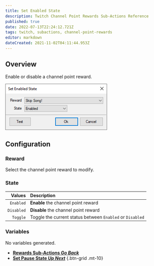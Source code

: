 ```yaml
---
title: Set Enabled State
description: Twitch Channel Point Rewards Sub-Actions Reference
published: true
date: 2022-07-13T22:24:12.721Z
tags: twitch, subactions, channel-point-rewards
editor: markdown
dateCreated: 2021-11-02T04:11:44.953Z
---
```


## Overview
Enable or disable a channel point reward.

![sub-action-rewards-set-enabled-state-001.png](/sub-action-rewards-set-enabled-state-001.png)

## Configuration
### Reward
Select the channel point reward to modify.

### State
| Values | Description |
|-------:|:------------|
|`Enabled`| **Enable** the channel point reward
|`Disabled`| **Disable** the channel point reward
|`Toggle`| Toggle the current status between `Enabled` or `Disabled`

### Variables
No variables generated.


- [<i class="mdi mdi-chevron-left"></i>**Rewards Sub-Actions *Go Back***](/en/Sub-Actions/Rewards)
- [<i class="mdi mdi-twitch text--twitch"></i>**Set Pause State *Up Next***](/en/Sub-Actions/Rewards/Set-Pause-State)
{.btn-grid .mt-10}